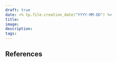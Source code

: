 ```yaml
---
draft: true
date: <% tp.file.creation_date("YYYY-MM-DD") %>
title: 
image:
description: 
tags: 
---
```


## References

##
